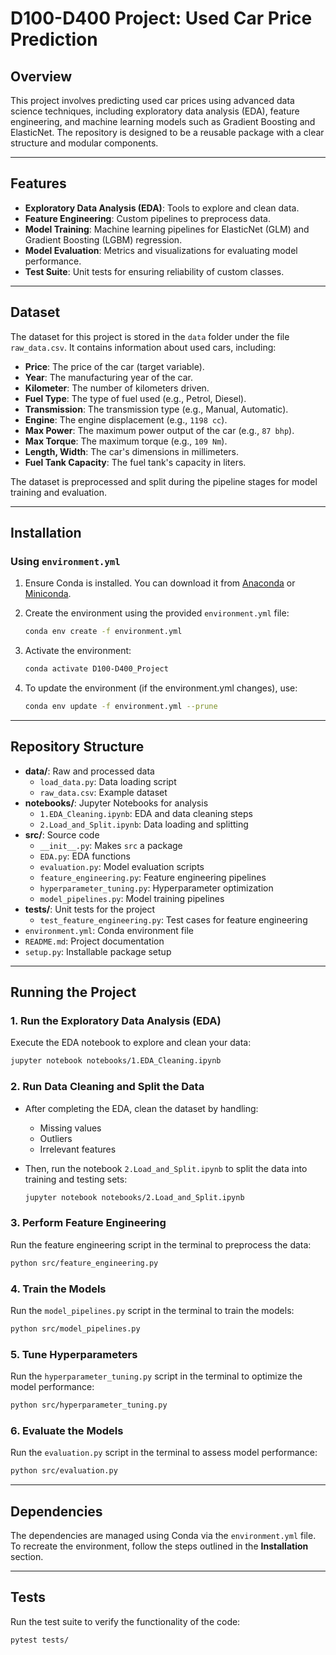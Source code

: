 # D100-D400 Project: Used Car Price Prediction

## Overview

This project involves predicting used car prices using advanced data science techniques, including exploratory data analysis (EDA), feature engineering, and machine learning models such as Gradient Boosting and ElasticNet. The repository is designed to be a reusable package with a clear structure and modular components.

---

## Features

- **Exploratory Data Analysis (EDA)**: Tools to explore and clean data.
- **Feature Engineering**: Custom pipelines to preprocess data.
- **Model Training**: Machine learning pipelines for ElasticNet (GLM) and Gradient Boosting (LGBM) regression.
- **Model Evaluation**: Metrics and visualizations for evaluating model performance.
- **Test Suite**: Unit tests for ensuring reliability of custom classes.

---

## Dataset

The dataset for this project is stored in the `data` folder under the file `raw_data.csv`. It contains information about used cars, including:

- **Price**: The price of the car (target variable).
- **Year**: The manufacturing year of the car.
- **Kilometer**: The number of kilometers driven.
- **Fuel Type**: The type of fuel used (e.g., Petrol, Diesel).
- **Transmission**: The transmission type (e.g., Manual, Automatic).
- **Engine**: The engine displacement (e.g., `1198 cc`).
- **Max Power**: The maximum power output of the car (e.g., `87 bhp`).
- **Max Torque**: The maximum torque (e.g., `109 Nm`).
- **Length, Width**: The car's dimensions in millimeters.
- **Fuel Tank Capacity**: The fuel tank's capacity in liters.

The dataset is preprocessed and split during the pipeline stages for model training and evaluation.

---

## Installation

### Using `environment.yml`

1. Ensure Conda is installed. You can download it from [Anaconda](https://www.anaconda.com/) or [Miniconda](https://docs.conda.io/en/latest/miniconda.html).

2. Create the environment using the provided `environment.yml` file:
   ```bash
   conda env create -f environment.yml
   ```

3. Activate the environment:
   ```bash
   conda activate D100-D400_Project
   ```

4. To update the environment (if the environment.yml changes), use:
   ```bash
   conda env update -f environment.yml --prune
   ```

---

## Repository Structure

- **data/**: Raw and processed data
  - `load_data.py`: Data loading script
  - `raw_data.csv`: Example dataset
- **notebooks/**: Jupyter Notebooks for analysis
  - `1.EDA_Cleaning.ipynb`: EDA and data cleaning steps
  - `2.Load_and_Split.ipynb`: Data loading and splitting
- **src/**: Source code
  - `__init__.py`: Makes `src` a package
  - `EDA.py`: EDA functions
  - `evaluation.py`: Model evaluation scripts
  - `feature_engineering.py`: Feature engineering pipelines
  - `hyperparameter_tuning.py`: Hyperparameter optimization
  - `model_pipelines.py`: Model training pipelines
- **tests/**: Unit tests for the project
  - `test_feature_engineering.py`: Test cases for feature engineering
- `environment.yml`: Conda environment file
- `README.md`: Project documentation
- `setup.py`: Installable package setup

---

## Running the Project

### 1. Run the Exploratory Data Analysis (EDA)
Execute the EDA notebook to explore and clean your data:
```bash
jupyter notebook notebooks/1.EDA_Cleaning.ipynb
```

### 2. Run Data Cleaning and Split the Data

- After completing the EDA, clean the dataset by handling:
  - Missing values
  - Outliers
  - Irrelevant features

- Then, run the notebook `2.Load_and_Split.ipynb` to split the data into training and testing sets:
  ```bash
  jupyter notebook notebooks/2.Load_and_Split.ipynb
  ```
  

### 3. Perform Feature Engineering

Run the feature engineering script in the terminal to preprocess the data:
```bash
python src/feature_engineering.py
```

### 4. Train the Models

Run the `model_pipelines.py` script in the terminal to train the models:
```bash
python src/model_pipelines.py
```

### 5. Tune Hyperparameters

Run the `hyperparameter_tuning.py` script in the terminal to optimize the model performance:
```bash
python src/hyperparameter_tuning.py
```

### 6. Evaluate the Models

Run the `evaluation.py` script in the terminal to assess model performance:
```bash
python src/evaluation.py
```

---

## Dependencies

The dependencies are managed using Conda via the `environment.yml` file. To recreate the environment, follow the steps outlined in the **Installation** section.

---

## Tests

Run the test suite to verify the functionality of the code:
```bash
pytest tests/
```


